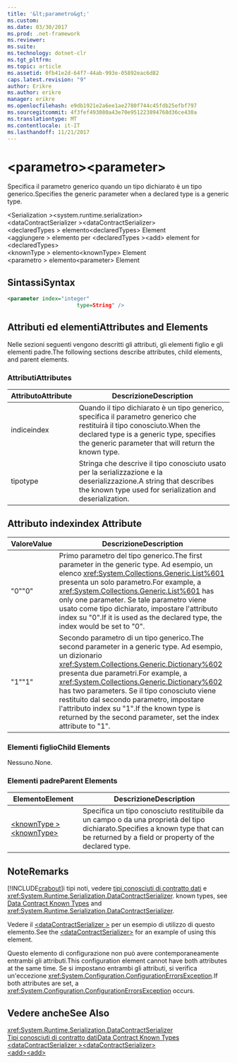 ```yaml
---
title: '&lt;parametro&gt;'
ms.custom: 
ms.date: 03/30/2017
ms.prod: .net-framework
ms.reviewer: 
ms.suite: 
ms.technology: dotnet-clr
ms.tgt_pltfrm: 
ms.topic: article
ms.assetid: 0fb41e2d-64f7-44ab-993e-05892eac6d82
caps.latest.revision: "9"
author: Erikre
ms.author: erikre
manager: erikre
ms.openlocfilehash: e9db1921e2a6ee1ae2780f744c45fdb25efbf797
ms.sourcegitcommit: 4f3fef493080a43e70e951223894768d36ce430a
ms.translationtype: MT
ms.contentlocale: it-IT
ms.lasthandoff: 11/21/2017
---
```

# <a name="ltparametergt"></a><span data-ttu-id="6e0db-102">&lt;parametro&gt;</span><span class="sxs-lookup"><span data-stu-id="6e0db-102">&lt;parameter&gt;</span></span>
<span data-ttu-id="6e0db-103">Specifica il parametro generico quando un tipo dichiarato è un tipo generico.</span><span class="sxs-lookup"><span data-stu-id="6e0db-103">Specifies the generic parameter when a declared type is a generic type.</span></span>  
  
 <span data-ttu-id="6e0db-104">\<Serialization ></span><span class="sxs-lookup"><span data-stu-id="6e0db-104">\<system.runtime.serialization></span></span>  
<span data-ttu-id="6e0db-105">\<dataContractSerializer ></span><span class="sxs-lookup"><span data-stu-id="6e0db-105">\<dataContractSerializer></span></span>  
<span data-ttu-id="6e0db-106">\<declaredTypes > elemento</span><span class="sxs-lookup"><span data-stu-id="6e0db-106">\<declaredTypes> Element</span></span>  
<span data-ttu-id="6e0db-107">\<aggiungere > elemento per \<declaredTypes ></span><span class="sxs-lookup"><span data-stu-id="6e0db-107">\<add> element for \<declaredTypes></span></span>  
<span data-ttu-id="6e0db-108">\<knownType > elemento</span><span class="sxs-lookup"><span data-stu-id="6e0db-108">\<knownType> Element</span></span>  
<span data-ttu-id="6e0db-109">\<parametro > elemento</span><span class="sxs-lookup"><span data-stu-id="6e0db-109">\<parameter> Element</span></span>  
  
## <a name="syntax"></a><span data-ttu-id="6e0db-110">Sintassi</span><span class="sxs-lookup"><span data-stu-id="6e0db-110">Syntax</span></span>  
  
```xml  
<parameter index="integer"  
                      type=String" />  
```  
  
## <a name="attributes-and-elements"></a><span data-ttu-id="6e0db-111">Attributi ed elementi</span><span class="sxs-lookup"><span data-stu-id="6e0db-111">Attributes and Elements</span></span>  
 <span data-ttu-id="6e0db-112">Nelle sezioni seguenti vengono descritti gli attributi, gli elementi figlio e gli elementi padre.</span><span class="sxs-lookup"><span data-stu-id="6e0db-112">The following sections describe attributes, child elements, and parent elements.</span></span>  
  
### <a name="attributes"></a><span data-ttu-id="6e0db-113">Attributi</span><span class="sxs-lookup"><span data-stu-id="6e0db-113">Attributes</span></span>  
  
|<span data-ttu-id="6e0db-114">Attributo</span><span class="sxs-lookup"><span data-stu-id="6e0db-114">Attribute</span></span>|<span data-ttu-id="6e0db-115">Descrizione</span><span class="sxs-lookup"><span data-stu-id="6e0db-115">Description</span></span>|  
|---------------|-----------------|  
|<span data-ttu-id="6e0db-116">indice</span><span class="sxs-lookup"><span data-stu-id="6e0db-116">index</span></span>|<span data-ttu-id="6e0db-117">Quando il tipo dichiarato è un tipo generico, specifica il parametro generico che restituirà il tipo conosciuto.</span><span class="sxs-lookup"><span data-stu-id="6e0db-117">When the declared type is a generic type, specifies the generic parameter that will return the known type.</span></span>|  
|<span data-ttu-id="6e0db-118">tipo</span><span class="sxs-lookup"><span data-stu-id="6e0db-118">type</span></span>|<span data-ttu-id="6e0db-119">Stringa che descrive il tipo conosciuto usato per la serializzazione e la deserializzazione.</span><span class="sxs-lookup"><span data-stu-id="6e0db-119">A string that describes the known type used for serialization and deserialization.</span></span>|  
  
## <a name="index-attribute"></a><span data-ttu-id="6e0db-120">Attributo index</span><span class="sxs-lookup"><span data-stu-id="6e0db-120">index Attribute</span></span>  
  
|<span data-ttu-id="6e0db-121">Valore</span><span class="sxs-lookup"><span data-stu-id="6e0db-121">Value</span></span>|<span data-ttu-id="6e0db-122">Descrizione</span><span class="sxs-lookup"><span data-stu-id="6e0db-122">Description</span></span>|  
|-----------|-----------------|  
|<span data-ttu-id="6e0db-123">"0"</span><span class="sxs-lookup"><span data-stu-id="6e0db-123">"0"</span></span>|<span data-ttu-id="6e0db-124">Primo parametro del tipo generico.</span><span class="sxs-lookup"><span data-stu-id="6e0db-124">The first parameter in the generic type.</span></span> <span data-ttu-id="6e0db-125">Ad esempio, un elenco <xref:System.Collections.Generic.List%601> presenta un solo parametro.</span><span class="sxs-lookup"><span data-stu-id="6e0db-125">For example, a <xref:System.Collections.Generic.List%601> has only one parameter.</span></span> <span data-ttu-id="6e0db-126">Se tale parametro viene usato come tipo dichiarato, impostare l'attributo index su "0".</span><span class="sxs-lookup"><span data-stu-id="6e0db-126">If it is used as the declared type, the index would be set to "0".</span></span>|  
|<span data-ttu-id="6e0db-127">"1"</span><span class="sxs-lookup"><span data-stu-id="6e0db-127">"1"</span></span>|<span data-ttu-id="6e0db-128">Secondo parametro di un tipo generico.</span><span class="sxs-lookup"><span data-stu-id="6e0db-128">The second parameter in a generic type.</span></span> <span data-ttu-id="6e0db-129">Ad esempio, un dizionario <xref:System.Collections.Generic.Dictionary%602> presenta due parametri.</span><span class="sxs-lookup"><span data-stu-id="6e0db-129">For example, a <xref:System.Collections.Generic.Dictionary%602> has two parameters.</span></span> <span data-ttu-id="6e0db-130">Se il tipo conosciuto viene restituito dal secondo parametro, impostare l'attributo index su "1".</span><span class="sxs-lookup"><span data-stu-id="6e0db-130">If the known type is returned by the second parameter, set the index attribute to "1".</span></span>|  
  
### <a name="child-elements"></a><span data-ttu-id="6e0db-131">Elementi figlio</span><span class="sxs-lookup"><span data-stu-id="6e0db-131">Child Elements</span></span>  
 <span data-ttu-id="6e0db-132">Nessuno.</span><span class="sxs-lookup"><span data-stu-id="6e0db-132">None.</span></span>  
  
### <a name="parent-elements"></a><span data-ttu-id="6e0db-133">Elementi padre</span><span class="sxs-lookup"><span data-stu-id="6e0db-133">Parent Elements</span></span>  
  
|<span data-ttu-id="6e0db-134">Elemento</span><span class="sxs-lookup"><span data-stu-id="6e0db-134">Element</span></span>|<span data-ttu-id="6e0db-135">Descrizione</span><span class="sxs-lookup"><span data-stu-id="6e0db-135">Description</span></span>|  
|-------------|-----------------|  
|[<span data-ttu-id="6e0db-136">\<knownType ></span><span class="sxs-lookup"><span data-stu-id="6e0db-136">\<knownType></span></span>](../../../../../docs/framework/configure-apps/file-schema/wcf/knowntype.md)|<span data-ttu-id="6e0db-137">Specifica un tipo conosciuto restituibile da un campo o da una proprietà del tipo dichiarato.</span><span class="sxs-lookup"><span data-stu-id="6e0db-137">Specifies a known type that can be returned by a field or property of the declared type.</span></span>|  
  
## <a name="remarks"></a><span data-ttu-id="6e0db-138">Note</span><span class="sxs-lookup"><span data-stu-id="6e0db-138">Remarks</span></span>  
 [!INCLUDE[crabout](../../../../../includes/crabout-md.md)]<span data-ttu-id="6e0db-139">i tipi noti, vedere [tipi conosciuti di contratto dati](../../../../../docs/framework/wcf/feature-details/data-contract-known-types.md) e <xref:System.Runtime.Serialization.DataContractSerializer>.</span><span class="sxs-lookup"><span data-stu-id="6e0db-139"> known types, see [Data Contract Known Types](../../../../../docs/framework/wcf/feature-details/data-contract-known-types.md) and <xref:System.Runtime.Serialization.DataContractSerializer>.</span></span>  
  
 <span data-ttu-id="6e0db-140">Vedere il [ \<dataContractSerializer >](../../../../../docs/framework/configure-apps/file-schema/wcf/datacontractserializer-element.md) per un esempio di utilizzo di questo elemento.</span><span class="sxs-lookup"><span data-stu-id="6e0db-140">See the [\<dataContractSerializer>](../../../../../docs/framework/configure-apps/file-schema/wcf/datacontractserializer-element.md) for an example of using this element.</span></span>  
  
 <span data-ttu-id="6e0db-141">Questo elemento di configurazione non può avere contemporaneamente entrambi gli attributi.</span><span class="sxs-lookup"><span data-stu-id="6e0db-141">This configuration element cannot have both attributes at the same time.</span></span> <span data-ttu-id="6e0db-142">Se si impostano entrambi gli attributi, si verifica un'eccezione <xref:System.Configuration.ConfigurationErrorsException>.</span><span class="sxs-lookup"><span data-stu-id="6e0db-142">If both attributes are set, a <xref:System.Configuration.ConfigurationErrorsException> occurs.</span></span>  
  
## <a name="see-also"></a><span data-ttu-id="6e0db-143">Vedere anche</span><span class="sxs-lookup"><span data-stu-id="6e0db-143">See Also</span></span>  
 <xref:System.Runtime.Serialization.DataContractSerializer>  
 [<span data-ttu-id="6e0db-144">Tipi conosciuti di contratto dati</span><span class="sxs-lookup"><span data-stu-id="6e0db-144">Data Contract Known Types</span></span>](../../../../../docs/framework/wcf/feature-details/data-contract-known-types.md)  
 [<span data-ttu-id="6e0db-145">\<dataContractSerializer ></span><span class="sxs-lookup"><span data-stu-id="6e0db-145">\<dataContractSerializer></span></span>](../../../../../docs/framework/configure-apps/file-schema/wcf/datacontractserializer-element.md)  
 [<span data-ttu-id="6e0db-146">\<add></span><span class="sxs-lookup"><span data-stu-id="6e0db-146">\<add></span></span>](../../../../../docs/framework/configure-apps/file-schema/wcf/add-of-declaredtypes-element.md)
